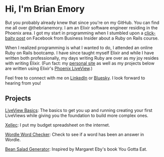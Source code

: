 # Hi, I'm Brian Emory
But you probably already knew that since you're on my GitHub. You can find me all over @thebrianemory. I am an Elixir software engineer residing in the Phoenix area. I got my start in programming when I stumbled upon a [click-baity post](https://web.archive.org/web/20171024211312/http://www.businessinsider.com/learn-how-to-code-2015-5) on Facebook from Business Insider about a Ruby on Rails course.

When I realized programming is what I wanted to do, I attended an online Ruby on Rails bootcamp. I have since taught myself Elixir and while I have written both professionally, my days writing Ruby are over as my joy resides with writing Elixir. (Fun fact: my [personal site](https://thebrianemory.com) as well as my projects below are written using Elixir's [Phoenix LiveView](https://github.com/phoenixframework/phoenix_live_view).)

Feel free to connect with me on [LinkedIn](https://www.linkedin.com/in/thebrianemory) or [Bluesky](https://bsky.app/profile/thebrianemory.com). I look forward to hearing from you!

## Projects
[LiveView Basics](https://liveviewbasics.com): The basics to get you up and running creating your first LiveViews while giving you the foundation to build more complex ones.

[Xellec](https://xellec.com): I put my budget spreadsheet on the internet.

[Wordle Word Checker](https://wordlewordchecker.com): Check to see if a word has been an answer in Wordle.

[Bean Salad Generator](https://beansaladgenerator.com): Inspired by Margaret Eby's book You Gotta Eat.
